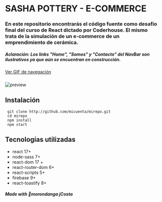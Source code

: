 # SASHA POTTERY - E-COMMERCE
### En este repositorio encontrarás el código fuente como desafío final del curso de React dictado por Coderhouse. El mismo trata de la simulación de un e-commerce de un emprendimiento de cerámica.
##### Aclaración: Los links "Home", "Somos" y "Contacto" del NavBar son ilustrativos ya que aún se encuentran en construcción.
[Ver GIF de navegación](https://drive.google.com/drive/folders/1Nmpiyu24YSQSXdOXln2HAES64Np8SGjx?usp=sharing)
<div style='align=center; margin-top: 25px; margin-bottom: 25px;'>
	<img src="https://i.imgur.com/Jxxe2cv.jpg" alt="preview">
</div>


## Instalación
```
 git clone http://github.com/micuenta/mirepo.git
 cd mirepo
 npm install
 npm start
```
## Tecnologías utilizadas
- react 17+
- node-sass 7+
- react-dom 17 +
- react-router-dom 6+
- react-scripts 5+
- firebase 9+
- react-toastify 8+

##### Made with :purple_heart:morondanga jCosta

